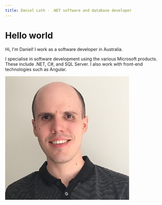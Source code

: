 ```yaml
---
title: Daniel Loth - .NET software and database developer
---
```


# Hello world
Hi, I'm Daniel! I work as a software developer in Australia.

I specialise in software development using the various Microsoft products.
These include .NET, C#, and SQL Server. I also work with front-end technologies such as Angular.

<div class="center">
  <img src="DanielLoth.png" />
</div>